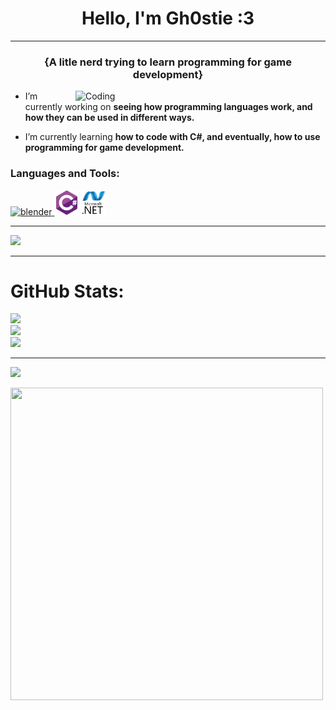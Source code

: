<h1 align="center">Hello, I'm Gh0stie :3</h1>

---

<h3 align="center">{A litle nerd trying to learn programming for game development}</h3>
<img align="right" alt="Coding" width="400" src="https://images-wixmp-ed30a86b8c4ca887773594c2.wixmp.com/f/bd5320c7-4ab7-4ae6-8432-c27ed60472df/dfv2u7t-d25745a5-5f4d-4210-bffc-95e92f434638.gif?token=eyJ0eXAiOiJKV1QiLCJhbGciOiJIUzI1NiJ9.eyJzdWIiOiJ1cm46YXBwOjdlMGQxODg5ODIyNjQzNzNhNWYwZDQxNWVhMGQyNmUwIiwiaXNzIjoidXJuOmFwcDo3ZTBkMTg4OTgyMjY0MzczYTVmMGQ0MTVlYTBkMjZlMCIsIm9iaiI6W1t7InBhdGgiOiJcL2ZcL2JkNTMyMGM3LTRhYjctNGFlNi04NDMyLWMyN2VkNjA0NzJkZlwvZGZ2MnU3dC1kMjU3NDVhNS01ZjRkLTQyMTAtYmZmYy05NWU5MmY0MzQ2MzguZ2lmIn1dXSwiYXVkIjpbInVybjpzZXJ2aWNlOmZpbGUuZG93bmxvYWQiXX0.vi0UAm2qJIeoH_WGvSBt5eiDuTWGFnudsgge6FG_Wcs">

- I’m currently working on **seeing how programming languages work, and how they can be used in different ways.**

- I’m currently learning **how to code with C#, and eventually, how to use programming for game development.**

<p align="left">
</p>
<h3 align="left">Languages and Tools:</h3>
<p align="left"> <a href="https://www.blender.org/" target="_blank" rel="noreferrer"> <img src="https://download.blender.org/branding/community/blender_community_badge_white.svg" alt="blender" width="40" height="40"/> </a> <a 

<img src="https://raw.githubusercontent.com/devicons/devicon/master/icons/csharp/csharp-original.svg" alt="csharp" width="40" height="40"/> </a> <a href="https://dotnet.microsoft.com/" target="_blank" rel="noreferrer"> <img src="https://raw.githubusercontent.com/devicons/devicon/master/icons/dot-net/dot-net-original-wordmark.svg" alt="dotnet" width="40" height="40"/> </a> </p>

---

<a href="https://count.getloli.com/"><img src="https://count.getloli.com/get/@missingno247?theme=rule34"/></a><br/>


---

# GitHub Stats:
![](https://github-readme-stats.vercel.app/api?username=missingno247&theme=tokyonight&hide_border=false&include_all_commits=false&count_private=false)<br/>
![](https://github-readme-streak-stats.herokuapp.com/?user=missingno247&theme=tokyonight&hide_border=false)<br/>
![](https://github-readme-stats.vercel.app/api/top-langs/?username=missingno247&theme=tokyonight&hide_border=false&include_all_commits=false&count_private=false&layout=compact)

---
[![](https://visitcount.itsvg.in/api?id=missingno247&icon=0&color=0)](https://visitcount.itsvg.in)

<img align="center" height="500" width="500" src="https://i.pinimg.com/originals/30/84/82/3084829ebdd6f87b79b2bfae2a6879a3.gif">
